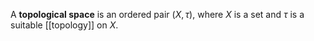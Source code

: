 A **topological space** is an ordered pair $(X, \tau)$, where $X$ is a set and $\tau$ is a suitable [[topology]] on $X$.